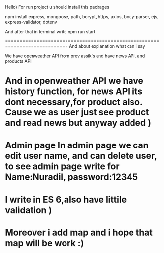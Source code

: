 Hello) 
For run project u should install this packages 
	
npm install express, mongoose, path, bcrypt, https, axios, body-parser, ejs, express-validator, dotenv

And after that in terminal write 
npm run start
 
============================================================================
And about explanation what can i say 

We have openweather API from prev assik's and have news API, and products API

And in openweather API we have history function, for news API its dont necessary,for product also. Cause we as user just see product and read news but anyway added ) 
============================================================================
Admin page 
In admin page we can edit user name, and can delete user, to see admin page write for Name:Nuradil, password:12345
============================================================================
I write in ES 6,also have littile validation )
============================================================================
Moreover i add map and i hope that map will be work :) 
============================================================================

